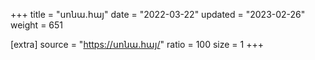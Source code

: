 +++
title = "սոնա.հայ"
date = "2022-03-22"
updated = "2023-02-26"
weight = 651

[extra]
source = "https://սոնա.հայ/"
ratio = 100
size = 1
+++
